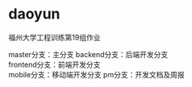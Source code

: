 # daoyun
福州大学工程训练第19组作业  

master分支：主分支 
backend分支：后端开发分支  
frontend分支：前端开发分支  
mobile分支：移动端开发分支
pm分支：开发文档及周报
